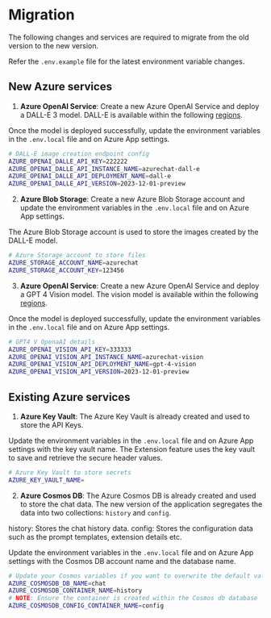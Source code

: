 # Migration

The following changes and services are required to migrate from the old version to the new version.

Refer the `.env.example` file for the latest environment variable changes.

## New Azure services

1. **Azure OpenAI Service**: Create a new Azure OpenAI Service and deploy a DALL-E 3 model. DALL-E is available within the following [regions](https://learn.microsoft.com/en-us/azure/ai-services/openai/concepts/models#dall-e-models-preview).

Once the model is deployed successfully, update the environment variables in the `.env.local` file and on Azure App settings.

```bash
# DALL-E image creation endpoint config
AZURE_OPENAI_DALLE_API_KEY=222222
AZURE_OPENAI_DALLE_API_INSTANCE_NAME=azurechat-dall-e
AZURE_OPENAI_DALLE_API_DEPLOYMENT_NAME=dall-e
AZURE_OPENAI_DALLE_API_VERSION=2023-12-01-preview
```

2. **Azure Blob Storage**: Create a new Azure Blob Storage account and update the environment variables in the `.env.local` file and on Azure App settings.

The Azure Blob Storage account is used to store the images created by the DALL-E model.

```bash
# Azure Storage account to store files
AZURE_STORAGE_ACCOUNT_NAME=azurechat
AZURE_STORAGE_ACCOUNT_KEY=123456
```

3. **Azure OpenAI Service**: Create a new Azure OpenAI Service and deploy a GPT 4 Vision model. The vision model is available within the following [regions](https://learn.microsoft.com/en-us/azure/ai-services/openai/concepts/models#gpt-4-and-gpt-4-turbo-preview-model-availability).

Once the model is deployed successfully, update the environment variables in the `.env.local` file and on Azure App settings.

```bash
# GPT4 V OpenaAI details
AZURE_OPENAI_VISION_API_KEY=333333
AZURE_OPENAI_VISION_API_INSTANCE_NAME=azurechat-vision
AZURE_OPENAI_VISION_API_DEPLOYMENT_NAME=gpt-4-vision
AZURE_OPENAI_VISION_API_VERSION=2023-12-01-preview
```

## Existing Azure services

1. **Azure Key Vault**: The Azure Key Vault is already created and used to store the API Keys.

Update the environment variables in the `.env.local` file and on Azure App settings with the key vault name. The Extension feature uses the key vault to save and retrieve the secure header values.

```bash
# Azure Key Vault to store secrets
AZURE_KEY_VAULT_NAME=
```

2. **Azure Cosmos DB**: The Azure Cosmos DB is already created and used to store the chat data. The new version of the application segregates the data into two collections: `history` and `config`.

history: Stores the chat history data.
config: Stores the configuration data such as the prompt templates, extension details etc.

Update the environment variables in the `.env.local` file and on Azure App settings with the Cosmos DB account name and the database name.

```bash
# Update your Cosmos variables if you want to overwrite the default values
AZURE_COSMOSDB_DB_NAME=chat
AZURE_COSMOSDB_CONTAINER_NAME=history
# NOTE: Ensure the container is created within the Cosmos db database
AZURE_COSMOSDB_CONFIG_CONTAINER_NAME=config
```
